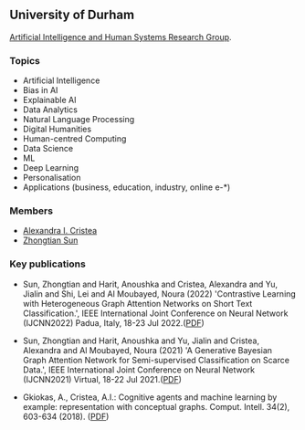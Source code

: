 ## University of Durham

[Artificial Intelligence and Human Systems Research Group](https://icg.webspace.durham.ac.uk/aihs/).

### Topics
- Artificial Intelligence
- Bias in AI
- Explainable AI
- Data Analytics
- Natural Language Processing
- Digital Humanities
- Human-centred Computing
- Data Science
- ML
- Deep Learning
- Personalisation
- Applications (business, education, industry, online e-*)

### Members
- [Alexandra I. Cristea](https://www.durham.ac.uk/staff/alexandra-i-cristea/)
- [Zhongtian Sun](https://www.durham.ac.uk/staff/zhongtian-sun/)


### Key publications
- Sun, Zhongtian and Harit, Anoushka and Cristea, Alexandra and Yu, Jialin and Shi, Lei and Al Moubayed, Noura (2022) 'Contrastive Learning with Heterogeneous Graph Attention Networks on Short Text Classification.', IEEE International Joint Conference on Neural Network (IJCNN2022) Padua, Italy, 18-23 Jul 2022.([PDF](https://dro.dur.ac.uk/36856/1/36856.pdf?DDD4+DDO65+stwd78+vbdv77))

- Sun, Zhongtian and Harit, Anoushka and Yu, Jialin and Cristea, Alexandra and Al Moubayed, Noura (2021) 'A Generative Bayesian Graph Attention Network for Semi-supervised Classification on Scarce Data.', IEEE International Joint Conference on Neural Network (IJCNN2021) Virtual, 18-22 Jul 2021.([PDF](https://dro.dur.ac.uk/33389/1/33389.pdf?DDD4+DDO65+lkjs74+vbdv77))
- Gkiokas, A., Cristea, A.I.: Cognitive agents and machine learning by example: representation with conceptual graphs. Comput. Intell. 34(2), 603-634 (2018). ([PDF](https://dro.dur.ac.uk/29209/1/29209.pdf))
